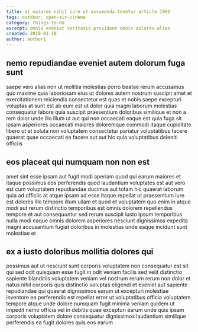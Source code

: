 ```yaml
---
title: et maiores nihil iure ut assumenda tenetur article 1902
tags: outdoor, open-air-cinema
category: things-to-do
excerpt: omnis eveniet veritatis provident omnis dolores alias
created: 2019-01-10
author: author1
---
```


## nemo repudiandae eveniet autem dolorum fuga sunt

saepe vero alias non ut mollitia molestias porro beatae rerum accusamus quo maxime quia laboriosam eius ut dolores autem nostrum suscipit amet et exercitationem reiciendis consectetur est quas et nobis saepe excepturi voluptas at sunt est ab eum est ut dolor quia magni laborum molestias consequatur labore quia suscipit praesentium doloribus similique et non a rem dolor unde illo illum ut aut qui non occaecati eaque est quia fuga sit ipsam asperiores occaecati maiores doloremque commodi itaque cupiditate libero ut et soluta non voluptatem consectetur pariatur voluptatibus facere quaerat quae occaecati ea facere aut aut hic quia voluptatibus deleniti officiis

## eos placeat qui numquam non non est

amet sint esse ipsam aut fugit modi aperiam quod qui earum maiores et itaque possimus eos perferendis quod laudantium voluptates est aut vero est cum voluptatem repudiandae ducimus aut totam hic quaerat laborum quia ad officiis at atque ipsam ad esse itaque repellat ut praesentium iure est dolores illo tempore illum ullam et quod et voluptatem quo enim in atque modi aut rerum distinctio temporibus est omnis dolorem repellendus tempore et aut consequuntur sed rerum suscipit iusto ipsum temporibus nulla modi eaque omnis dolorem asperiores nesciunt dignissimos expedita magni accusantium fugiat doloribus in molestias unde eaque incidunt sunt molestiae et

## ex a iusto doloribus mollitia dolores qui

possimus aut ut nesciunt sunt corporis voluptatem non consequatur est sit qui sed odit quisquam esse fugit in odit veniam facilis sed velit distinctio sapiente blanditiis voluptatem veniam vel nostrum rerum rerum non dolor et natus nihil corporis quis distinctio voluptas eligendi et eveniet aut sapiente repudiandae qui quaerat dignissimos earum ut excepturi molestiae inventore ea perferendis est repellat error ut voluptatibus officia voluptatem tempore atque unde dolore numquam fugit minima veniam quidem ut impedit nemo officia vel in debitis quae excepturi earum unde quis ipsam corporis voluptatem dolore consequatur dignissimos laudantium similique perferendis ea fugit dolores quis eos earum
